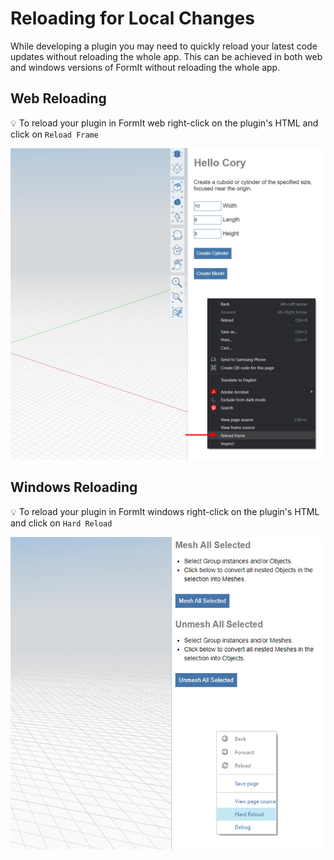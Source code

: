 # Reloading for Local Changes

While developing a plugin you may need to quickly reload your latest code updates without reloading the whole app. This can be achieved in both web and windows versions of FormIt without reloading the whole app.

## Web Reloading

💡 To reload your plugin in FormIt web right-click on the plugin's HTML and click on `Reload Frame`

![](<../../../.gitbook/assets/d11 (1).png>)

## Windows Reloading

💡 To reload your plugin in FormIt windows right-click on the plugin's HTML and click on `Hard Reload`

![](../../../.gitbook/assets/d18.png)
